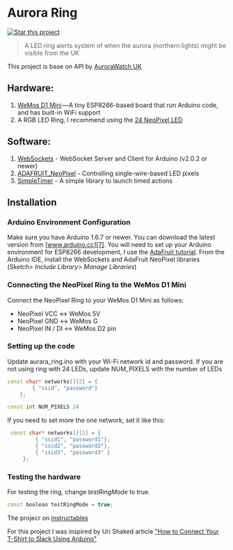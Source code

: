 # Aurora Ring

[![Star this project](http://githubbadges.com/star.svg?user=kulaone&repo=aurora_ring&style=flat&color=fff&background=007ec)](https://github.com/kulaone/aurora_ring)
> A LED ring alerts system of when the aurora (northern lights) might be visible from the UK

This project is base on API by [AuroraWatch UK][1]

## Hardware:
1. [WeMos D1 Mini][2] — A tiny ESP8266-based board that run Arduino code, and has built-in WiFi support
2. A RGB LED Ring, I recommend using the [24 NeoPixel LED][3]

## Software:
1. [WebSockets][4] - WebSocket Server and Client for Arduino (v2.0.2 or newer)
2. [ADAFRUIT_NeoPixel][5] - Controlling single-wire-based LED pixels
3. [SimpleTimer][6] - A simple library to launch timed actions

## Installation

### Arduino Environment Configuration
Make sure you have Arduino 1.6.7 or newer. You can download the latest version from [www.arduino.cc][7].
You will need to set up your Arduino environment for ESP8266 development, I use the [AdaFruit tutorial][8].
From the Arduino IDE, install the WebSockets and AdaFruit NeoPixel libraries (*Sketch> Include Library> Manage Libraries*)

### Connecting the NeoPixel Ring to the WeMos D1 Mini
Connect the NeoPixel Ring to your WeMos D1 Mini as follows:
* NeoPixel VCC ↔ WeMos 5V
* NeoPixel GND ↔ WeMos G
* NeoPixel IN / DI ↔ WeMos D2 pin

### Setting up the code
Update aurara_ring.ino with your Wi-Fi network id and password.
If you are not using ring with 24 LEDs, update NUM_PIXELS with the number of LEDs
```c++
const char* networks[][2] = {
        { "ssid", "password"}
    };

const int NUM_PIXELS 24
```
If you need to set more the one network, set it like this:
```c++
 const char* networks[][2] = {
         { "ssid1", "password1"},
         { "ssid2", "password2"},
         { "ssid3", "password3" }
     };
```

### Testing the hardware
For testing the ring, change *testRingMode* to true.
```c++
const boolean testRingMode = true;
```

The projecr on [instructables][10]

For this project I was inspired by Uri Shaked article ["How to Connect Your T-Shirt to Slack Using Arduino"][9]

[1]:http://aurorawatch.lancs.ac.uk/
[2]:http://www.wemos.cc/Products/d1_mini.html
[3]:http://amzn.to/2hyJPYR
[4]:https://github.com/Links2004/arduinoWebSockets
[5]:https://github.com/adafruit/Adafruit_NeoPixel
[6]:http://playground.arduino.cc/Code/SimpleTimer
[7]:https://www.arduino.cc/en/Main/Software
[8]:https://learn.adafruit.com/adafruit-huzzah-esp8266-breakout/using-arduino-ide#install-the-esp8266-board-package
[9]:https://medium.com/@urish/how-to-connect-your-t-shirt-to-slack-using-arduino-90761201d70f#.7f5ov1hdz
[10]:http://www.instructables.com/id/Aurora-Alerts-Ring/
